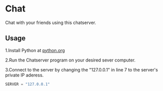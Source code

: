 # Chat

Chat with your friends using this chatserver.

## Usage

1.Install Python at [python.org](https://www.python.org/)

2.Run the Chatserver program on your desired sever computer.

3.Connect to the server by changing the "127.0.0.1" in line 7 to the server's private IP aderess.

```python
SERVER = "127.0.0.1"
```
